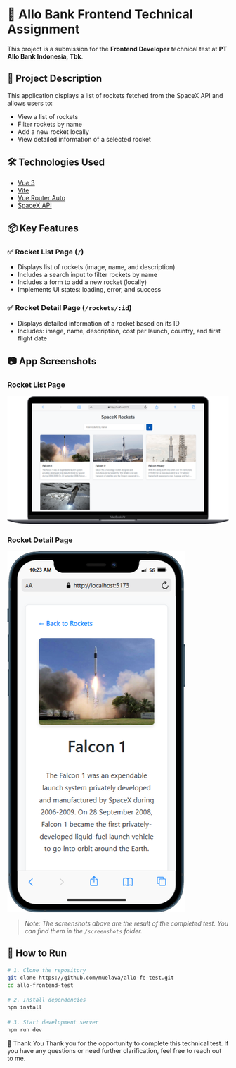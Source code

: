 # 🚀 Allo Bank Frontend Technical Assignment

This project is a submission for the **Frontend Developer** technical test at **PT Allo Bank Indonesia, Tbk**.

## 📄 Project Description

This application displays a list of rockets fetched from the SpaceX API and allows users to:

- View a list of rockets
- Filter rockets by name
- Add a new rocket locally
- View detailed information of a selected rocket

## 🛠️ Technologies Used

- [Vue 3](https://vuejs.org/)
- [Vite](https://vitejs.dev/)
- [Vue Router Auto](https://github.com/posva/unplugin-vue-router)
- [SpaceX API](https://github.com/r-spacex/SpaceX-API)

## 📦 Key Features

### ✅ Rocket List Page (`/`)
- Displays list of rockets (image, name, and description)
- Includes a search input to filter rockets by name
- Includes a form to add a new rocket (locally)
- Implements UI states: loading, error, and success

### ✅ Rocket Detail Page (`/rockets/:id`)
- Displays detailed information of a rocket based on its ID
- Includes: image, name, description, cost per launch, country, and first flight date

## 📷 App Screenshots

### Rocket List Page
![Screenshot List](./screenshots/screenshot_list.png)

### Rocket Detail Page
![Screenshot Detail](./screenshots/screenshot_mobile_detail.png)

> *Note: The screenshots above are the result of the completed test. You can find them in the `/screenshots` folder.*

## 🚀 How to Run

```bash
# 1. Clone the repository
git clone https://github.com/muelava/allo-fe-test.git
cd allo-frontend-test

# 2. Install dependencies
npm install

# 3. Start development server
npm run dev
```

🙏 Thank You
Thank you for the opportunity to complete this technical test. If you have any questions or need further clarification, feel free to reach out to me.
